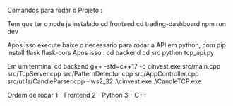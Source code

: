 Comandos para rodar o Projeto : 

Tem que ter o node js instalado
cd frontend
cd trading-dashboard
npm run dev

Apos isso execute baixe o necessario para rodar a API em python, com
pip install flask flask-cors
Apos isso :
cd backend
cd src
python tcp_api.py

Em um terminal
cd backend
g++ -std=c++17 -o cinvest.exe src/main.cpp src/TcpServer.cpp src/PatternDetector.cpp src/AppController.cpp src/utils/CandleParser.cpp -lws2_32
.\cinvest.exe
.\CandleTCP.exe

Ordem de rodar
1 - Frontend
2 - Python
3 - C++